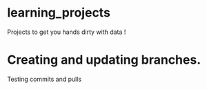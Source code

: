 # learning_projects
Projects to get you hands dirty with data !

# Creating and updating branches.
Testing commits and pulls
